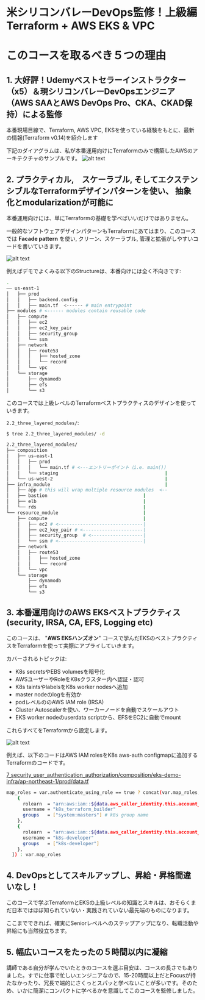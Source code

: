 # 米シリコンバレーDevOps監修！上級編Terraform + AWS EKS & VPC


# このコースを取るべき５つの理由

## 1. 大好評！Udemyベストセラーインストラクター（x5）＆現シリコンバレーDevOpsエンジニア（AWS SAAとAWS DevOps Pro、CKA、CKAD保持）による監修

本番現場目線で、Terraform, AWS VPC, EKSを使っている経験をもとに、最新の情報(Terraform v0.14)を紹介します

下記のダイアグラムは、私が本番運用向けにTerraformのみで構築したAWSのアーキテクチャのサンプルです。
![alt text](imgs/aws_architecture_diagram.png "")


## 2. プラクティカル,　スケーラブル, そしてエクステンシブルなTerraformデザインパターンを使い、 抽象化とmodularizationが可能に

本番運用向けには、単にTerraformの基礎を学べばいいだけではありません。

一般的なソフトウェアデザインパターンもTerraformにあてはまり、このコースでは __Facade pattern__ を使い, クリーン、スケーラブル, 管理と拡張がしやすいコードを書いていきます。

![alt text](imgs/three_layered_modules.png "")

例えばデモでよくみる以下のStructureは、本番向けには全く不向きです:
```sh
.
── us-east-1 
│   ├── prod
│   │   ├── backend.config
│   │   ├── main.tf  <------ # main entrypoint
├── modules # <------ modules contain reusable code
│   ├── compute
│   │   ├── ec2
│   │   ├── ec2_key_pair
│   │   ├── security_group
│   │   └── ssm
│   ├── network
│   │   ├── route53
│   │   │   ├── hosted_zone
│   │   │   └── record
│   │   └── vpc
│   └── storage
│       ├── dynamodb
│       ├── efs
│       └── s3
```

このコースでは上級レベルのTerraformベストプラクティスのデザインを使っていきます。

`2.2_three_layered_modules/`:
```sh
$ tree 2.2_three_layered_modules/ -d

2.2_three_layered_modules/
├── composition
│   ├── us-east-1
│   │   ├── prod
│   │   │   └── main.tf # <---エントリーポイント（i.e. main()）
│   │   └── staging                                       |
│   └── us-west-2                                         |
├── infra_module                                          |
│   ├── app # this will wrap multiple resource modules  <--
│   ├── bastion                                   |
│   ├── elb                                       |
│   └── rds                                       |
└── resource_module                               |
    ├── compute                                   |
    │   ├── ec2 # <-------------------------------|
    │   ├── ec2_key_pair # <----------------------|
    │   ├── security_group  # <-------------------|
    │   └── ssm # <-------------------------------|
    ├── network
    │   ├── route53
    │   │   ├── hosted_zone
    │   │   └── record
    │   └── vpc
    └── storage
        ├── dynamodb
        ├── efs
        └── s3
```


## 3. 本番運用向けのAWS EKSベストプラクティス(security, IRSA, CA, EFS, Logging etc)

このコースは、 "__AWS EKSハンズオン__" コースで学んだEKSのベストプラクティスをTerraformを使って実際にアプライしていきます。

カバーされるトピックは:
- K8s secretsやEBS volumesを暗号化
- AWSユーザーやRoleをK8sクラスター内へ認証・認可
- K8s taintsやlabelsをK8s worker nodesへ追加
- master nodeのlogを有効か
- podレベルののAWS IAM role (IRSA)
- Cluster Autoscalerを使い、ワーカーノードを自動でスケールアウト
- EKS worker nodeのuserdata scriptから、EFSをEC2に自動でmount

これらすべてをTerraformから設定します。

![alt text](imgs/eks_irsa_2.png "")

例えば、以下のコードはAWS IAM rolesをK8s aws-auth configmapに追加するTerraformのコードです。

[7_security_user_authentication_authorization/composition/eks-demo-infra/ap-northeast-1/prod/data.tf](7_security_user_authentication_authorization/composition/eks-demo-infra/ap-northeast-1/prod/data.tf)
```sh
map_roles = var.authenticate_using_role == true ? concat(var.map_roles, [
    {
      rolearn  = "arn:aws:iam::${data.aws_caller_identity.this.account_id}:role/${var.role_name}"
      username = "k8s_terraform_builder"
      groups   = ["system:masters"] # k8s group name
    },
    {
      rolearn  = "arn:aws:iam::${data.aws_caller_identity.this.account_id}:role/Developer" # create Developer IAM role in Console
      username = "k8s-developer"
      groups   = ["k8s-developer"]
    },
  ]) : var.map_roles
```


## 4. DevOpsとしてスキルアップし、昇給・昇格間違いなし！

このコースで学ぶTerraformとEKSの上級レベルの知識とスキルは、おそらくまだ日本ではほぼ知られていない・実践されていない最先端のものになります。

ここまでできれば、確実にSeniorレベルへのステップアップになり、転職活動や昇給にも当然役立ちます。


## 5. 幅広いコースをたったの５時間以内に凝縮
講師である自分が学んでいたときのコースを選ぶ目安は、コースの長さでもありました。すでに仕事で忙しいエンジニアなので、15-20時間以上だとFocusが持たなかったり、冗長で端的にさくっとスパッと学べないことが多いです。そのため、いかに簡潔にコンパクトに学べるかを意識してこのコースを監修しました。

